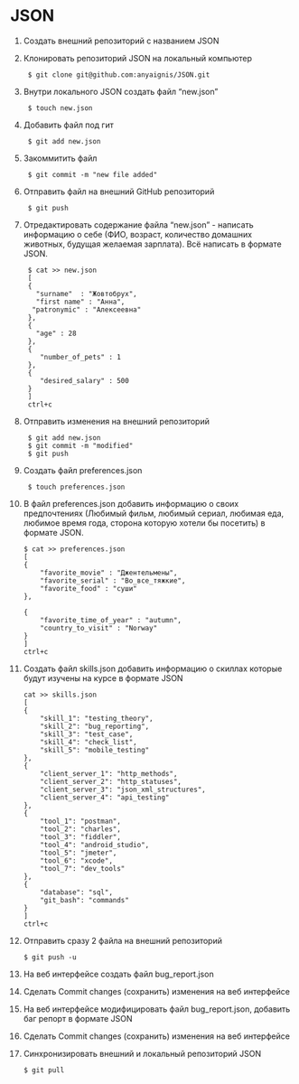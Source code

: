 # JSON
1. Создать внешний репозиторий c названием JSON
2. Клонировать репозиторий JSON на локальный компьютер		    

		$ git clone git@github.com:anyaignis/JSON.git 

3. Внутри локального JSON создать файл “new.json”

		$ touch new.json

4. Добавить файл под гит

		$ git add new.json

5. Закоммитить файл

		$ git commit -m "new file added"

6. Отправить файл на внешний GitHub репозиторий

		$ git push

7. Отредактировать содержание файла “new.json” - написать информацию о себе (ФИО, возраст, количество домашних животных, будущая желаемая зарплата). Всё написать в формате JSON.

		$ cat >> new.json
		[
		{
		  "surname"  : "Жовтобрух",
		  "first name" : "Анна",
		 "patronymic" : "Алексеевна"
		},
		{
		  "age" : 28
		},
		{
		   "number_of_pets" : 1
		},
		{
		   "desired_salary" : 500
		}
		]
		ctrl+c

8. Отправить изменения на внешний репозиторий

		$ git add new.json
		$ git commit -m "modified"
		$ git push

9. Создать файл preferences.json

		$ touch preferences.json

10. В файл preferences.json добавить информацию о своих предпочтениях (Любимый фильм, любимый сериал, любимая еда, любимое время года, сторона которую хотели бы посетить) в формате JSON.

		$ cat >> preferences.json
		[
		{
			"favorite_movie" : "Джентельмены",
			"favorite_serial" : "Во_все_тяжкие",
			"favorite_food" : "суши"
		},

		{
			"favorite_time_of_year" : "autumn",
			"country_to_visit" : "Norway"
		}
		]
		ctrl+c

11. Создать файл skills.json добавить информацию о скиллах которые будут изучены на курсе в формате JSON

		cat >> skills.json
		[
		{
			"skill_1": "testing_theory",
			"skill_2": "bug_reporting",
			"skill_3": "test_case",
			"skill_4": "check_list",
			"skill_5": "mobile_testing"
		}, 
		{
			"client_server_1": "http_methods",
			"client_server_2": "http_statuses",
			"client_server_3": "json_xml_structures",
			"client_server_4": "api_testing"
		}, 
		{
			"tool_1": "postman",
			"tool_2": "charles",
			"tool_3": "fiddler",
			"tool_4": "android_studio",
			"tool_5": "jmeter",
			"tool_6": "xcode",
			"tool_7": "dev_tools"
		}, 
		{
			"database": "sql",
			"git_bash": "commands"
		}
		]
		ctrl+c

12. Отправить сразу 2 файла на внешний репозиторий

		$ git push -u

13. На веб интерфейсе создать файл bug_report.json
14. Сделать Commit changes (сохранить) изменения на веб интерфейсе
15. На веб интерфейсе модифицировать файл bug_report.json, добавить баг репорт в формате JSON
16. Сделать Commit changes (сохранить) изменения на веб интерфейсе
17. Синхронизировать внешний и локальный репозиторий JSON

		$ git pull



